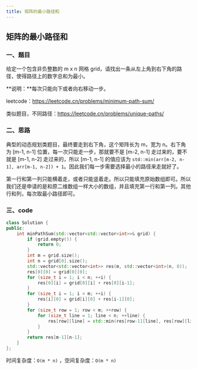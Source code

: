 ```yaml
---
title: 矩阵的最小路径和
---
```


## 矩阵的最小路径和

### 一、题目

给定一个包含非负整数的 m x n 网格 grid，请找出一条从左上角到右下角的路径，使得路径上的数字总和为最小。

**说明：**每次只能向下或者向右移动一步。

leetcode：https://leetcode.cn/problems/minimum-path-sum/

类似题目，不同路径：https://leetcode.cn/problems/unique-paths/

### 二、思路

典型的动态规划类题目，最终要走到右下角，这个矩阵长为 m，宽为 n。右下角为 [m-1, n-1] 位置，每一次只能走一步，那就要不是 [m-2, n-1] 走过来的，要不就是 [m-1, n-2] 走过来的，所以 [m-1, n-1] 的值应该为 `std::min(arr[m-2, n-1], arr[m-1, n-2]) + 1`。因此我们每一步需要选择最小的路径来走就好了。

第一行和第一列只能横着走，或者只能竖着走。所以只能填充原始数组即可。所以我们还是申请的是和原二维数组一样大小的数组，并且填充第一行和第一列。其他行和列，每次取最小路径即可。

### 三、code

```c++
class Solution {
public:
    int minPathSum(std::vector<std::vector<int>>& grid) {
        if (grid.empty()) {
            return 0;
        }
        int m = grid.size();
        int n = grid[0].size();
        std::vector<std::vector<int>> res(m, std::vector<int>(n, 0));
        res[0][0] = grid[0][0];
        for (size_t i = 1; i < n; ++i) {
            res[0][i] = grid[0][i] + res[0][i-1];
        }
        for (size_t i = 1; i < m; ++i) {
            res[i][0] = grid[i][0] + res[i-1][0];
        }
        for (size_t row = 1; row < m; ++row) {
            for (size_t line = 1; line < n; ++line) {
                res[row][line] = std::min(res[row-1][line], res[row][line-1]) + grid[row][line];
            }
        }
        return res[m-1][n-1];
    }
};
```

时间复杂度：`O(m * n)` ，空间复杂度：`O(m * n)`